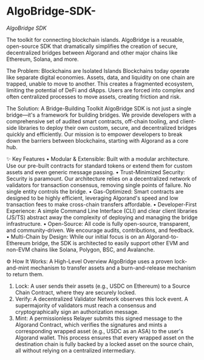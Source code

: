 # AlgoBridge-SDK-
*AlgoBridge SDK*

The toolkit for connecting blockchain islands. AlgoBridge is a reusable, open-source SDK that dramatically simplifies the creation of secure, decentralized bridges between Algorand and other major chains like Ethereum, Solana, and more.

The Problem: Blockchains are Isolated Islands
Blockchains today operate like separate digital economies. Assets, data, and liquidity on one chain are trapped, unable to move to another. This creates a fragmented ecosystem, limiting the potential of DeFi and dApps. Users are forced into complex and often centralized processes to move assets, creating friction and risk.

The Solution: A Bridge-Building Toolkit
AlgoBridge SDK is not just a single bridge—it's a framework for building bridges. We provide developers with a comprehensive set of audited smart contracts, off-chain tooling, and client-side libraries to deploy their own custom, secure, and decentralized bridges quickly and efficiently.
Our mission is to empower developers to break down the barriers between blockchains, starting with Algorand as a core hub.

✨ Key Features
•	Modular & Extensible: Built with a modular architecture. Use our pre-built contracts for standard tokens or extend them for custom assets and even generic message passing.
•	Trust-Minimized Security: Security is paramount. Our architecture relies on a decentralized network of validators for transaction consensus, removing single points of failure. No single entity controls the bridge.
•	Gas-Optimized: Smart contracts are designed to be highly efficient, leveraging Algorand's speed and low transaction fees to make cross-chain transfers affordable.
•	Developer-First Experience: A simple Command Line Interface (CLI) and clear client libraries (JS/TS) abstract away the complexity of deploying and managing the bridge infrastructure.
•	Open-Source: All code is fully open-source, transparent, and community-driven. We encourage audits, contributions, and feedback.
•	Multi-Chain by Design: While our initial focus is on an Algorand-to-Ethereum bridge, the SDK is architected to easily support other EVM and non-EVM chains like Solana, Polygon, BSC, and Avalanche.

⚙️ How It Works: A High-Level Overview
AlgoBridge uses a proven lock-and-mint mechanism to transfer assets and a burn-and-release mechanism to return them.
1.	Lock: A user sends their assets (e.g., USDC on Ethereum) to a Source Chain Contract, where they are securely locked.
2.	Verify: A decentralized Validator Network observes this lock event. A supermajority of validators must reach a consensus and cryptographically sign an authorization message.
3.	Mint: A permissionless Relayer submits this signed message to the Algorand Contract, which verifies the signatures and mints a corresponding wrapped asset (e.g., USDC as an ASA) to the user's Algorand wallet.
This process ensures that every wrapped asset on the destination chain is fully backed by a locked asset on the source chain, all without relying on a centralized intermediary.
